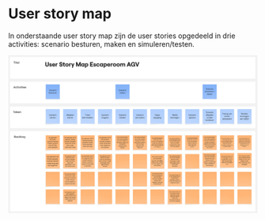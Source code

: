 # User story map

In onderstaande user story map zijn de user stories opgedeeld in drie activities: scenario besturen, maken en simuleren/testen.


![User story map](./User%20Story%20Map.jpg)